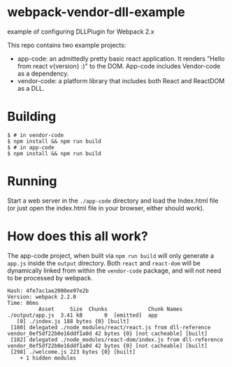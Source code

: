 # webpack-vendor-dll-example
example of configuring DLLPlugin for Webpack 2.x

This repo contains two example projects:
  - app-code: an admittedly pretty basic react application. It renders "Hello from react v{version} :)" to the DOM. App-code includes Vendor-code as a dependency.
  - vendor-code: a platform library that includes both React and ReactDOM as a DLL.

# Building
```
$ # in vendor-code
$ npm install && npm run build
$ # in app-code
$ npm install && npm run build
```

# Running
Start a web server in the `./app-code` directory and load the Index.html file (or just open the index.html file in your browser, either should work).

# How does this all work?
The app-code project, when built via `npm run build` will only generate a `app.js` inside the `output` directory. Both `react` and `react-dom` will be dynamically linked from within the `vendor-code` package, and will not need to be processed by webpack.

```
Hash: 4fe7ac1ae2000ee97e2b
Version: webpack 2.2.0
Time: 86ms
          Asset     Size  Chunks             Chunk Names
./output/app.js  3.41 kB       0  [emitted]  app
   [0] ./index.js 188 bytes {0} [built]
 [180] delegated ./node_modules/react/react.js from dll-reference vendor_0ef5df22b0e16ddf1a0d 42 bytes {0} [not cacheable] [built]
 [182] delegated ./node_modules/react-dom/index.js from dll-reference vendor_0ef5df22b0e16ddf1a0d 42 bytes {0} [not cacheable] [built]
 [298] ./welcome.js 223 bytes {0} [built]
    + 1 hidden modules
```
